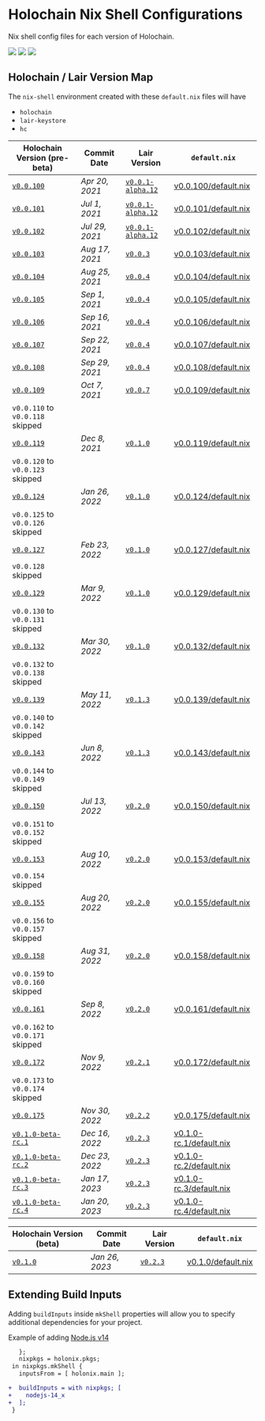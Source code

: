 
# Holochain Nix Shell Configurations
Nix shell config files for each version of Holochain.


[![](https://img.shields.io/github/issues-raw/mjbrisebois/holochain-nix-shell-configs?style=flat-square)](https://github.com/mjbrisebois/holochain-nix-shell-configs/issues)
[![](https://img.shields.io/github/issues-closed-raw/mjbrisebois/holochain-nix-shell-configs?style=flat-square)](https://github.com/mjbrisebois/holochain-nix-shell-configs/issues?q=is%3Aissue+is%3Aclosed)
[![](https://img.shields.io/github/issues-pr-raw/mjbrisebois/holochain-nix-shell-configs?style=flat-square)](https://github.com/mjbrisebois/holochain-nix-shell-configs/pulls)


## Holochain / Lair Version Map
The `nix-shell` environment created with these `default.nix` files will have

- `holochain`
- `lair-keystore`
- `hc`

| Holochain Version (pre-beta)                                                                               | Commit Date    | Lair Version                                                                                         | `default.nix`                                      |
|------------------------------------------------------------------------------------------------------------|----------------|------------------------------------------------------------------------------------------------------|----------------------------------------------------|
| [`v0.0.100`](https://github.com/holochain/holochain/tree/3bd9181ea35c32993d1550591fd19720b31065f6)         | *Apr 20, 2021* | [`v0.0.1-alpha.12`](https://github.com/holochain/lair/tree/2998dd3ad21928115b3a531cbc319e61bc896b78) | [v0.0.100/default.nix](v0.0.100/default.nix)       |
| [`v0.0.101`](https://github.com/holochain/holochain/tree/ea726cc05aa6064c3b8b4f85fddf3e89429f018e)         | *Jul 1, 2021*  | [`v0.0.1-alpha.12`](https://github.com/holochain/lair/tree/2998dd3ad21928115b3a531cbc319e61bc896b78) | [v0.0.101/default.nix](v0.0.101/default.nix)       |
| [`v0.0.102`](https://github.com/holochain/holochain/tree/6535292238dc1fbd2b60433a2054f7787e4f060e)         | *Jul 29, 2021* | [`v0.0.1-alpha.12`](https://github.com/holochain/lair/tree/2998dd3ad21928115b3a531cbc319e61bc896b78) | [v0.0.102/default.nix](v0.0.102/default.nix)       |
| [`v0.0.103`](https://github.com/holochain/holochain/tree/f3d17d993ad8d988402cc01d73a0095484efbabb)         | *Aug 17, 2021* | [`v0.0.3`](https://github.com/holochain/lair/tree/6a9aab37c90566328c13c4d048d1afaf75fc39a9)          | [v0.0.103/default.nix](v0.0.103/default.nix)       |
| [`v0.0.104`](https://github.com/holochain/holochain/tree/d003eb7a45f1d7125c4701332202761721793d68)         | *Aug 25, 2021* | [`v0.0.4`](https://github.com/holochain/lair/tree/d3155ac98ec550c6b5eb097923556958015f9354)          | [v0.0.104/default.nix](v0.0.104/default.nix)       |
| [`v0.0.105`](https://github.com/holochain/holochain/tree/ea6b780f02069c0ef46aeef0406b0929847a2b02)         | *Sep 1, 2021*  | [`v0.0.4`](https://github.com/holochain/lair/tree/d3155ac98ec550c6b5eb097923556958015f9354)          | [v0.0.105/default.nix](v0.0.105/default.nix)       |
| [`v0.0.106`](https://github.com/holochain/holochain/tree/b11908875a9f6a09e8939fbf6f45ff658e3d10a6)         | *Sep 16, 2021* | [`v0.0.4`](https://github.com/holochain/lair/tree/d3155ac98ec550c6b5eb097923556958015f9354)          | [v0.0.106/default.nix](v0.0.106/default.nix)       |
| [`v0.0.107`](https://github.com/holochain/holochain/tree/221f3424a919224dcf1950d1059e8b88aba08f7b)         | *Sep 22, 2021* | [`v0.0.4`](https://github.com/holochain/lair/tree/d3155ac98ec550c6b5eb097923556958015f9354)          | [v0.0.107/default.nix](v0.0.107/default.nix)       |
| [`v0.0.108`](https://github.com/holochain/holochain/tree/cad04aec3fb5f137b2d224ab29dcc204af7b9821)         | *Sep 29, 2021* | [`v0.0.4`](https://github.com/holochain/lair/tree/d3155ac98ec550c6b5eb097923556958015f9354)          | [v0.0.108/default.nix](v0.0.108/default.nix)       |
| [`v0.0.109`](https://github.com/holochain/holochain/tree/e5a480ce735beaa8ae7434abdb1b6dc03d487ffa)         | *Oct 7, 2021*  | [`v0.0.7`](https://github.com/holochain/lair/tree/bd92b76ad9cc18bc0c0db215e4bea9767c9003cf)          | [v0.0.109/default.nix](v0.0.109/default.nix)       |
| `v0.0.110` to  `v0.0.118` skipped                                                                          |                |                                                                                                      |                                                    |
| [`v0.0.119`](https://github.com/holochain/holochain/tree/9d9a556e8236234bcca64ee33620012c8a6ab095)         | *Dec 8, 2021*  | [`v0.1.0`](https://github.com/holochain/lair/tree/0343621e0bfa2a941ecf53363003d1f28b7ef0e6)          | [v0.0.119/default.nix](v0.0.119/default.nix)       |
| `v0.0.120` to  `v0.0.123` skipped                                                                          |                |                                                                                                      |                                                    |
| [`v0.0.124`](https://github.com/holochain/holochain/tree/4a449ee985053f5b8ee0f0688b949bd26bfcb3fc)         | *Jan 26, 2022* | [`v0.1.0`](https://github.com/holochain/lair/tree/0343621e0bfa2a941ecf53363003d1f28b7ef0e6)          | [v0.0.124/default.nix](v0.0.124/default.nix)       |
| `v0.0.125` to  `v0.0.126` skipped                                                                          |                |                                                                                                      |                                                    |
| [`v0.0.127`](https://github.com/holochain/holochain/tree/3e49d501ce1b74a700d5abae9b8b26021885f012)         | *Feb 23, 2022* | [`v0.1.0`](https://github.com/holochain/lair/tree/0343621e0bfa2a941ecf53363003d1f28b7ef0e6)          | [v0.0.127/default.nix](v0.0.127/default.nix)       |
| `v0.0.128` skipped                                                                                         |                |                                                                                                      |                                                    |
| [`v0.0.129`](https://github.com/holochain/holochain/tree/b2eb2342d2feb68872e19636e83d199d38b01f66)         | *Mar 9, 2022*  | [`v0.1.0`](https://github.com/holochain/lair/tree/0343621e0bfa2a941ecf53363003d1f28b7ef0e6)          | [v0.0.129/default.nix](v0.0.129/default.nix)       |
| `v0.0.130` to  `v0.0.131` skipped                                                                          |                |                                                                                                      |                                                    |
| [`v0.0.132`](https://github.com/holochain/holochain/tree/ee7242f9aa014f1024cf90401b0a4d136b59323f)         | *Mar 30, 2022* | [`v0.1.0`](https://github.com/holochain/lair/tree/0343621e0bfa2a941ecf53363003d1f28b7ef0e6)          | [v0.0.132/default.nix](v0.0.132/default.nix)       |
| `v0.0.132` to  `v0.0.138` skipped                                                                          |                |                                                                                                      |                                                    |
| [`v0.0.139`](https://github.com/holochain/holochain/tree/9356749f7fecf2414d2d388f74037514f65571ef)         | *May 11, 2022* | [`v0.1.3`](https://github.com/holochain/lair/tree/27e3a4e305e2a5d48ba625aa3bfac9516d2583ed)          | [v0.0.139/default.nix](v0.0.139/default.nix)       |
| `v0.0.140` to  `v0.0.142` skipped                                                                          |                |                                                                                                      |                                                    |
| [`v0.0.143`](https://github.com/holochain/holochain/tree/7f204047c56a2c165b1442cd480828a03caadde2)         | *Jun 8, 2022*  | [`v0.1.3`](https://github.com/holochain/lair/tree/27e3a4e305e2a5d48ba625aa3bfac9516d2583ed)          | [v0.0.143/default.nix](v0.0.143/default.nix)       |
| `v0.0.144` to  `v0.0.149` skipped                                                                          |                |                                                                                                      |                                                    |
| [`v0.0.150`](https://github.com/holochain/holochain/tree/88813d781247c9db4d254063a604c22813013af5)         | *Jul 13, 2022* | [`v0.2.0`](https://github.com/holochain/lair/tree/20b18781d217f172187f16a0ef86b78eb1fcd3bd)          | [v0.0.150/default.nix](v0.0.150/default.nix)       |
| `v0.0.151` to  `v0.0.152` skipped                                                                          |                |                                                                                                      |                                                    |
| [`v0.0.153`](https://github.com/holochain/holochain/tree/005c15c06404f41baa77e4533a32cef93a69ed3b)         | *Aug 10, 2022* | [`v0.2.0`](https://github.com/holochain/lair/tree/20b18781d217f172187f16a0ef86b78eb1fcd3bd)          | [v0.0.153/default.nix](v0.0.153/default.nix)       |
| `v0.0.154` skipped                                                                                         |                |                                                                                                      |                                                    |
| [`v0.0.155`](https://github.com/holochain/holochain/tree/ab8c5552111da73971554ea3d80e473c97b5c650)         | *Aug 20, 2022* | [`v0.2.0`](https://github.com/holochain/lair/tree/20b18781d217f172187f16a0ef86b78eb1fcd3bd)          | [v0.0.155/default.nix](v0.0.155/default.nix)       |
| `v0.0.156` to `v0.0.157` skipped                                                                           |                |                                                                                                      |                                                    |
| [`v0.0.158`](https://github.com/holochain/holochain/tree/0cd777c789ee13ca655f9bffbd7fe11b49e47824)         | *Aug 31, 2022* | [`v0.2.0`](https://github.com/holochain/lair/tree/20b18781d217f172187f16a0ef86b78eb1fcd3bd)          | [v0.0.158/default.nix](v0.0.158/default.nix)       |
| `v0.0.159` to `v0.0.160` skipped                                                                           |                |                                                                                                      |                                                    |
| [`v0.0.161`](https://github.com/holochain/holochain/tree/cf8adc073596f4f5fc3dcf31c30bc8ade47a6f93)         | *Sep 8, 2022*  | [`v0.2.0`](https://github.com/holochain/lair/tree/20b18781d217f172187f16a0ef86b78eb1fcd3bd)          | [v0.0.161/default.nix](v0.0.161/default.nix)       |
| `v0.0.162` to `v0.0.171` skipped                                                                           |                |                                                                                                      |                                                    |
| [`v0.0.172`](https://github.com/holochain/holochain/tree/c39dac04fc87bc1325a8bb6fce275caedaa07eb3)         | *Nov 9, 2022*  | [`v0.2.1`](https://github.com/holochain/lair/tree/840999730ff2a5bacea8a31ed8fbacc954291b5c)          | [v0.0.172/default.nix](v0.0.172/default.nix)       |
| `v0.0.173` to `v0.0.174` skipped                                                                           |                |                                                                                                      |                                                    |
| [`v0.0.175`](https://github.com/holochain/holochain/tree/64286bf7aa10e9e93032361a69843daa354fdb1b)         | *Nov 30, 2022* | [`v0.2.2`](https://github.com/holochain/lair/tree/004d15c05f51bb625cb5c8db6e71f4a58ff4d3fe)          | [v0.0.175/default.nix](v0.0.175/default.nix)       |
| [`v0.1.0-beta-rc.1`](https://github.com/holochain/holochain/tree/eb1e637c353190bfdba8b742c6b8bbb1b3f4a669) | *Dec 16, 2022* | [`v0.2.3`](https://github.com/holochain/lair/tree/cbfbefefe43073904a914c8181a450209a74167b)          | [v0.1.0-rc.1/default.nix](v0.1.0-rc.1/default.nix) |
| [`v0.1.0-beta-rc.2`](https://github.com/holochain/holochain/tree/c8e953101af374f57f0aa7b46bee631300655045) | *Dec 23, 2022* | [`v0.2.3`](https://github.com/holochain/lair/tree/cbfbefefe43073904a914c8181a450209a74167b)          | [v0.1.0-rc.2/default.nix](v0.1.0-rc.2/default.nix) |
| [`v0.1.0-beta-rc.3`](https://github.com/holochain/holochain/tree/60c042dbc8cc11aef091931c2758bb3e0d816662) | *Jan 17, 2023* | [`v0.2.3`](https://github.com/holochain/lair/tree/cbfbefefe43073904a914c8181a450209a74167b)          | [v0.1.0-rc.3/default.nix](v0.1.0-rc.3/default.nix) |
| [`v0.1.0-beta-rc.4`](https://github.com/holochain/holochain/tree/2730fc80a4c87144fc0a755862628af5448b96fd) | *Jan 20, 2023* | [`v0.2.3`](https://github.com/holochain/lair/tree/cbfbefefe43073904a914c8181a450209a74167b)          | [v0.1.0-rc.4/default.nix](v0.1.0-rc.4/default.nix) |


| Holochain Version (beta)                                                                         | Commit Date    | Lair Version                                                                                | `default.nix`                            |
|--------------------------------------------------------------------------------------------------|----------------|---------------------------------------------------------------------------------------------|------------------------------------------|
| [`v0.1.0`](https://github.com/holochain/holochain/tree/41150668b18a57f4dc801a0b3439c1c76e149064) | *Jan 26, 2023* | [`v0.2.3`](https://github.com/holochain/lair/tree/cbfbefefe43073904a914c8181a450209a74167b) | [v0.1.0/default.nix](v0.1.0/default.nix) |



## Extending Build Inputs
Adding `buildInputs` inside `mkShell` properties will allow you to specify additional dependencies
for your project.

Example of adding [Node.js v14](https://nodejs.org/dist/latest-v14.x/docs/api/)
```diff
   };
   nixpkgs = holonix.pkgs;
 in nixpkgs.mkShell {
   inputsFrom = [ holonix.main ];

+  buildInputs = with nixpkgs; [
+    nodejs-14_x
+  ];
 }
```
